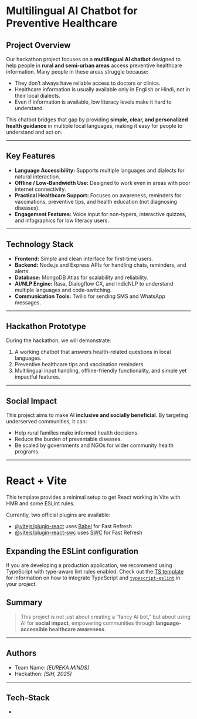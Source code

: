 # Multilingual AI Chatbot for Preventive Healthcare

## Project Overview
Our hackathon project focuses on a **multilingual AI chatbot** designed to help people in **rural and semi-urban areas** access preventive healthcare information. Many people in these areas struggle because:

- They don’t always have reliable access to doctors or clinics.
- Healthcare information is usually available only in English or Hindi, not in their local dialects.
- Even if information is available, low literacy levels make it hard to understand.

This chatbot bridges that gap by providing **simple, clear, and personalized health guidance** in multiple local languages, making it easy for people to understand and act on.

---

## Key Features

- **Language Accessibility:** Supports multiple languages and dialects for natural interaction.
- **Offline / Low-Bandwidth Use:** Designed to work even in areas with poor internet connectivity.
- **Practical Healthcare Support:** Focuses on awareness, reminders for vaccinations, preventive tips, and health education (not diagnosing diseases).
- **Engagement Features:** Voice input for non-typers, interactive quizzes, and infographics for low literacy users.

---

## Technology Stack

- **Frontend:** Simple and clean interface for first-time users.
- **Backend:** Node.js and Express APIs for handling chats, reminders, and alerts.
- **Database:** MongoDB Atlas for scalability and reliability.
- **AI/NLP Engine:** Rasa, Dialogflow CX, and IndicNLP to understand multiple languages and code-switching.
- **Communication Tools:** Twilio for sending SMS and WhatsApp messages.

---

## Hackathon Prototype

During the hackathon, we will demonstrate:

1. A working chatbot that answers health-related questions in local languages.
2. Preventive healthcare tips and vaccination reminders.
3. Multilingual input handling, offline-friendly functionality, and simple yet impactful features.

---

## Social Impact

This project aims to make AI **inclusive and socially beneficial**. By targeting underserved communities, it can:

- Help rural families make informed health decisions.
- Reduce the burden of preventable diseases.
- Be scaled by governments and NGOs for wider community health programs.

---

# React + Vite

This template provides a minimal setup to get React working in Vite with HMR and some ESLint rules.

Currently, two official plugins are available:

- [@vitejs/plugin-react](https://github.com/vitejs/vite-plugin-react/blob/main/packages/plugin-react) uses [Babel](https://babeljs.io/) for Fast Refresh
- [@vitejs/plugin-react-swc](https://github.com/vitejs/vite-plugin-react/blob/main/packages/plugin-react-swc) uses [SWC](https://swc.rs/) for Fast Refresh

## Expanding the ESLint configuration

If you are developing a production application, we recommend using TypeScript with type-aware lint rules enabled. Check out the [TS template](https://github.com/vitejs/vite/tree/main/packages/create-vite/template-react-ts) for information on how to integrate TypeScript and [`typescript-eslint`](https://typescript-eslint.io) in your project.

## Summary

> This project is not just about creating a “fancy AI bot,” but about using AI for **social impact**, empowering communities through **language-accessible healthcare awareness**.

---

## Authors
- Team Name: *[EUREKA MINDS]*
- Hackathon: *[SIH, 2025]*

---

## Tech-Stack
- 